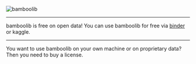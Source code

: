 ![bamboolib](https://bamboolib.com.s3.amazonaws.com/assets/img/bamboolib_logo_rectangle.png)

---------------

bamboolib is free on open data! You can use bamboolib for free via [binder](https://mybinder.org/v2/gh/8080labs/bamboolib_docker_demo_notebook/master?filepath=bamboolib_demo_titanic.ipynb) or kaggle.

---------------

You want to use bamboolib on your own machine or on proprietary data? Then you need to buy a license.